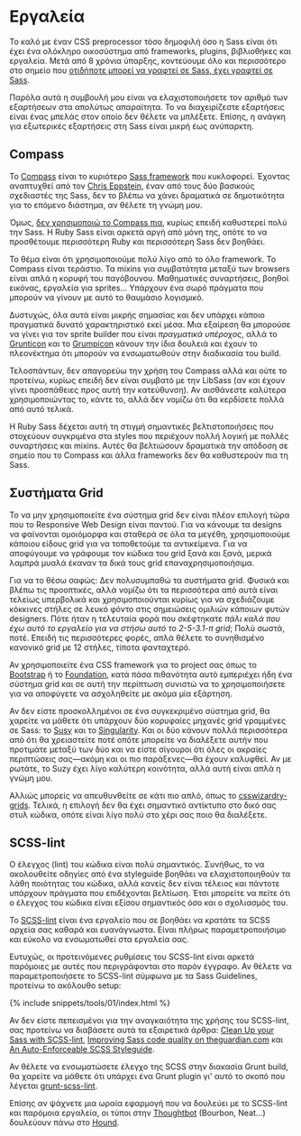 
# Εργαλεία

Το καλό με έναν CSS preprocessor τόσο δημοφιλή όσο η Sass είναι ότι έχει ένα ολόκληρο οικοσύστημα από frameworks, plugins, βιβλιοθήκες και εργαλεία. Μετά από 8 χρόνια ύπαρξης, κοντεύουμε όλο και περισσότερο στο σημείο που [οτιδήποτε μπορεί να γραφτεί σε Sass, έχει γραφτεί σε Sass](https://hugogiraudel.com/2014/10/27/rethinking-atwoods-law/).

Παρόλα αυτά η συμβουλή μου είναι να ελαχιστοποιήσετε τον αριθμό των εξαρτήσεων στα απολύτως απαραίτητα. Το να διαχειρίζεστε εξαρτήσεις είναι ένας μπελάς στον οποίο δεν θέλετε να μπλέξετε. Επίσης, η ανάγκη για εξωτερικές εξαρτήσεις στη Sass είναι μικρή έως ανύπαρκτη.

## Compass

Το [Compass](http://compass-style.org/) είναι το κυριότερο [Sass framework](https://www.sitepoint.com/compass-or-bourbon-sass-frameworks/) που κυκλοφορεί. Έχοντας αναπτυχθεί από τον [Chris Eppstein](https://twitter.com/chriseppstein), έναν από τους δύο βασικούς σχεδιαστές της Sass, δεν το βλέπω να χάνει δραματικά σε δημοτικότητα για το επόμενο διάστημα, αν θέλετε τη γνώμη μου.

Όμως, [δεν χρησιμοποιώ το Compass πια](https://www.sitepoint.com/dont-use-compass-anymore/), κυρίως επειδή καθυστερεί πολύ την Sass. Η Ruby Sass είναι αρκετά αργή από μόνη της, οπότε το να προσθέτουμε περισσότερη Ruby και περισσότερη Sass δεν βοηθάει.

Το θέμα είναι ότι χρησιμοποιούμε πολύ λίγο από το όλο framework. Το Compass είναι τεράστιο. Τα mixins για συμβατότητα μεταξύ των browsers είναι απλά η κορυφή του παγόβουνου. Μαθηματικές συναρτήσεις, βοηθοί εικόνας, εργαλεία για sprites… Υπάρχουν ένα σωρό πράγματα που μπορούν να γίνουν με αυτό το θαυμάσιο λογισμικό.

Δυστυχώς, όλα αυτά είναι μικρής σημασίας και δεν υπάρχει κάποιο πραγματικά δυνατό χαρακτηριστικό εκεί μέσα. Μια εξαίρεση θα μπορούσε να γίνει για τον sprite builder που είναι *πραγματικά υπέροχος*, αλλά το [Grunticon](https://github.com/filamentgroup/grunticon) και το [Grumpicon](http://grumpicon.com/) κάνουν την ίδια δουλειά και έχουν το πλεονέκτημα ότι μπορούν να ενσωματωθούν στην διαδικασία του build.

Τελοσπάντων, δεν απαγορεύω την χρήση του Compass αλλά και ούτε το προτείνω, κυρίως επειδή δεν είναι συμβατό με την LibSass (αν και έχουν γίνει προσπάθειες προς αυτή την κατεύθυνση). Αν αισθάνεστε καλύτερα χρησιμοποιώντας το, κάντε το, αλλά δεν νομίζω ότι θα κερδίσετε πολλά από αυτό τελικά.

<div class="note">
  <p>Η Ruby Sass δέχεται αυτή τη στιγμή σημαντικές βελτιστοποιήσεις που στοχεύουν συγκριμένα στα styles που περιέχουν πολλή λογική με πολλές συναρτήσεις και mixins. Αυτές θα βελτιώσουν δραματικά την απόδοση σε σημείο που το Compass και άλλα frameworks δεν θα καθυστερούν πια τη Sass.</p>
</div>

## Συστήματα Grid

Το να μην χρησιμοποιείτε ένα σύστημα grid δεν είναι πλέον επιλογή τώρα που το Responsive Web Design είναι παντού. Για να κάνουμε τα designs να φαίνονται ομοιόμορφα και σταθερά σε όλα τα μεγέθη, χρησιμοποιούμε κάποιου είδους grid για να τοποθετούμε τα αντικείμενα. Για να αποφύγουμε να γράφουμε τον κώδικα του grid ξανά και ξανά, μερικά λαμπρά μυαλά έκαναν τα δικά τους grid επαναχρησιμοποιήσιμα.

Για να το θέσω σαφώς: Δεν πολυσυμπαθώ τα συστήματα grid. Φυσικά και βλέπω τις προοπτικές, αλλά νομίζω ότι τα περισσότερα από αυτά είναι τελείως υπερβολικά και χρησιμοποιούνται κυρίως για να σχεδιάζουμε κόκκινες στήλες σε λευκό φόντο στις σημειώσεις ομιλιών κάποιων φυτών designers. Πότε ήταν η τελευταία φορά που σκέφτηκατε *πάλι καλά που έχω αυτό το εργαλείο για να στήσω αυτό το 2-5-3.1-π grid*; Πολύ σωστά, ποτέ. Επειδή τις περισσότερες φορές, απλά θέλετε το συνηθισμένο κανονικό grid με 12 στήλες, τίποτα φανταχτερό.

Αν χρησιμοποιείτε ένα CSS framework για το project σας όπως το [Bootstrap](https://getbootstrap.com/) ή το [Foundation](https://get.foundation/), κατά πάσα πιθανότητα αυτό εμπεριέχει ήδη ένα σύστημα grid και σε αυτή την περίπτωση συνιστώ να το χρησιμοποιήσετε για να αποφύγετε να ασχοληθείτε με ακόμα μία εξάρτηση.

Αν δεν είστε προσκολλημένοι σε ένα συγκεκριμένο σύστημα grid, θα χαρείτε να μάθετε ότι υπάρχουν δύο κορυφαίες μηχανές grid γραμμένες σε Sass: το [Susy](https://www.oddbird.net/susy/) και το [Singularity](https://github.com/at-import/Singularity). Και οι δύο κάνουν πολλά περισσότερα από ότι θα χρειαστείτε ποτέ οπότε μπορείτε να διαλέξετε αυτήν που προτιμάτε μεταξύ των δύο και να είστε σίγουροι ότι όλες οι ακραίες περιπτώσεις σας&mdash;ακόμη και οι πιο παράξενες&mdash;θα έχουν καλυφθεί. Αν με ρωτάτε, το Suzy έχει λίγο καλύτερη κοινότητα, αλλά αυτή είναι απλά η γνώμη μου.

Αλλιώς μπορείς να απευθυνθείτε σε κάτι πιο απλό, όπως το [csswizardry-grids](https://github.com/csswizardry/csswizardry-grids). Τελικά, η επιλογή δεν θα έχει σημαντικό αντίκτυπο στο δικό σας στυλ κώδικα, οπότε είναι λίγο πολύ στο χέρι σας ποιο θα διαλέξετε.

## SCSS-lint

Ο έλεγχος (lint) του κώδικα είναι πολύ σημαντικός. Συνήθως, το να ακολουθείτε οδηγίες από ένα styleguide βοηθάει να ελαχιστοποιηθούν τα λάθη ποιότητας του κώδικα, αλλά κανείς δεν είναι τέλειος και πάντοτε υπάρχουν πράγματα που επιδέχονται βελτίωση. Έτσι μπορείτε να πείτε ότι ο έλεγχος του κώδικα είναι εξίσου σημαντικός όσο και ο σχολιασμός του.

Το [SCSS-lint](https://github.com/causes/scss-lint) είναι ένα εργαλείο που σε βοηθάει να κρατάτε τα SCSS αρχεία σας καθαρά και ευανάγνωστα. Είναι πλήρως παραμετροποιήσιμο και εύκολο να ενσωματωθεί στα εργαλεία σας.

Ευτυχώς, οι προτεινόμενες ρυθμίσεις του SCSS-lint είναι αρκετά παρόμοιες με αυτές που περιγράφονται στο παρόν έγγραφο. Αν θέλετε να παραμετροποιήσετε το SCSS-lint σύμφωνα με τα Sass Guidelines, προτείνω το ακόλουθο setup:

{% include snippets/tools/01/index.html %}

Αν δεν είστε πεπεισμένοι για την αναγκαιότητα της χρήσης του SCSS-lint, σας προτείνω να διαβάσετε αυτά τα εξαιρετικά άρθρα: [Clean Up your Sass with SCSS-lint](https://blog.martinhujer.cz/clean-up-your-sass-with-scss-lint/), [Improving Sass code quality on theguardian.com](https://www.theguardian.com/info/developer-blog/2014/may/13/improving-sass-code-quality-on-theguardiancom) και [An Auto-Enforceable SCSS Styleguide](https://davidtheclark.com/scss-lint-styleguide/).

<div class="note">
  <p>Αν θέλετε να ενσωματώσετε έλεγχο της SCSS στην διακασία Grunt build, θα χαρείτε να μάθετε ότι υπάρχει ένα Grunt plugin γι' αυτό το σκοπό που λέγεται <a href="https://github.com/ahmednuaman/grunt-scss-lint">grunt-scss-lint</a>.</p>
  <p>Επίσης αν ψάχνετε μια ωραία εφαρμογή που να δουλεύει με το SCSS-lint και παρόμοια εργαλεία, οι τύποι στην <a href="https://thoughtbot.com/">Thoughtbot</a> (Bourbon, Neat…) δουλεύουν πάνω στο <a href="https://houndci.com/">Hound</a>.</p>
</div>

